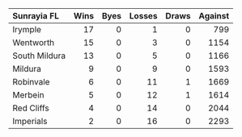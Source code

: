 | Sunrayia FL   |   Wins |   Byes |   Losses |   Draws |   Against |
|:--------------|-------:|-------:|---------:|--------:|----------:|
| Irymple       |     17 |      0 |        1 |       0 |       799 |
| Wentworth     |     15 |      0 |        3 |       0 |      1154 |
| South Mildura |     13 |      0 |        5 |       0 |      1166 |
| Mildura       |      9 |      0 |        9 |       0 |      1593 |
| Robinvale     |      6 |      0 |       11 |       1 |      1669 |
| Merbein       |      5 |      0 |       12 |       1 |      1614 |
| Red Cliffs    |      4 |      0 |       14 |       0 |      2044 |
| Imperials     |      2 |      0 |       16 |       0 |      2293 |